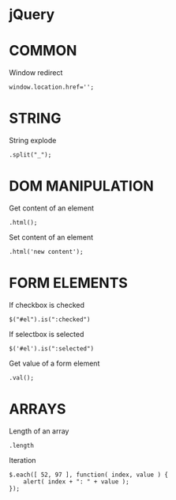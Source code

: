 # jQuery

# COMMON
Window redirect

    window.location.href='';
    
# STRING 
String explode

    .split("_");

# DOM MANIPULATION
Get content of an element

    .html();
    
Set content of an element

    .html('new content');


# FORM ELEMENTS
If checkbox is checked

    $("#el").is(":checked")
    
If selectbox is selected

    $('#el').is(":selected")
    
Get value of a form element

    .val();
    
# ARRAYS
Length of an array

    .length
    
Iteration

    $.each([ 52, 97 ], function( index, value ) {
        alert( index + ": " + value );
    });
    

    